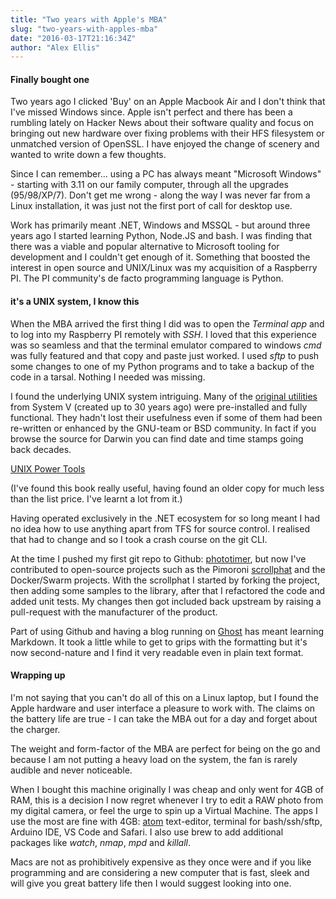 ```yaml
---
title: "Two years with Apple's MBA"
slug: "two-years-with-apples-mba"
date: "2016-03-17T21:16:34Z"
author: "Alex Ellis"
---
```


#### Finally bought one
Two years ago I clicked 'Buy' on an Apple Macbook Air and I don't think that I've missed Windows since. Apple isn't perfect and there has been a rumbling lately on Hacker News about their software quality and focus on bringing out new hardware over fixing problems with their HFS filesystem or unmatched version of OpenSSL. I have enjoyed the change of scenery and wanted to write down a few thoughts.

Since I can remember... using a PC has always meant "Microsoft Windows" - starting with 3.11 on our family computer, through all the upgrades (95/98/XP/7). Don't get me wrong - along the way I was never far from a Linux installation, it was just not the first port of call for desktop use.

Work has primarily meant .NET, Windows and MSSQL - but around three years ago I started learning Python, Node.JS and bash. I was finding that there was a viable and popular alternative to Microsoft tooling for development and I couldn't get enough of it. Something that boosted the interest in open source and UNIX/Linux was my acquisition of a Raspberry PI. The PI community's de facto programming language is Python.

#### it's a UNIX system, I know this

When the MBA arrived the first thing I did was to open the *Terminal app* and to log into my Raspberry PI remotely with *SSH*. I loved that this experience was so seamless and that the terminal emulator compared to windows *cmd* was fully featured and that copy and paste just worked. I used *sftp* to push some changes to one of my Python programs and to take a backup of the code in a tarsal. Nothing I needed was missing.

I found the underlying UNIX system intriguing. Many of the [original utilities](http://www.opensource.apple.com/source/shell_cmds/shell_cmds-187/printf/printf.c) from System V (created up to 30 years ago) were pre-installed and fully functional. They hadn't lost their usefulness even if some of them had been re-written or enhanced by the GNU-team or BSD community. In fact if you browse the source for Darwin you can find date and time stamps going back decades.

[UNIX Power Tools](http://www.amazon.co.uk/Unix-Power-Tools-Jerry-Peek/dp/0596003307/ref=sr_1_1?ie=UTF8&qid=1458248473&sr=8-1&keywords=unix+power+tools)

(I've found this book really useful, having found an older copy for much less than the list price. I've learnt a lot from it.)

Having operated exclusively in the .NET ecosystem for so long meant I had no idea how to use anything apart from TFS for source control. I realised that had to change and so I took a crash course on the git CLI.

At the time I pushed my first git repo to Github: [phototimer](https://github.com/alexellis/phototimer), but now I've contributed to open-source projects such as the Pimoroni [scrollphat](http://github.com/alexellis/scrollphat) and the Docker/Swarm projects. With the scrollphat I started by forking the project, then adding some samples to the library, after that I refactored the code and added unit tests. My changes then got included back upstream by raising a pull-request with the manufacturer of the product. 

Part of using Github and having a blog running on [Ghost](http://blog.alexellis.io/self-hosting-on-a-pi/) has meant learning Markdown. It took a little while to get to grips with the formatting but it's now second-nature and I find it very readable even in plain text format.

#### Wrapping up

I'm not saying that you can't do all of this on a Linux laptop, but I found the Apple hardware and user interface a pleasure to work with. The claims on the battery life are true - I can take the MBA out for a day and forget about the charger.

The weight and form-factor of the MBA are perfect for being on the go and because I am not putting a heavy load on the system, the fan is rarely audible and never noticeable.

When I bought this machine originally I was cheap and only went for 4GB of RAM, this is a decision I now regret whenever I try to edit a RAW photo from my digital camera, or feel the urge to spin up a Virtual Machine. The apps I use the most are fine with 4GB: [atom](http://atom.io/) text-editor, terminal for bash/ssh/sftp, Arduino IDE, VS Code and Safari. I also use brew to add additional packages like *watch*, *nmap*, *mpd* and *killall*.

Macs are not as prohibitively expensive as they once were and if you like programming and are considering a new computer that is fast, sleek and will give you great battery life then I would suggest looking into one.